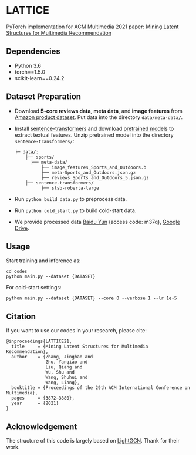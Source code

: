 # LATTICE

PyTorch implementation for  ACM Multimedia 2021 paper: [Mining Latent Structures for Multimedia Recommendation](https://dl.acm.org/doi/10.1145/3474085.3475259)



## Dependencies

- Python 3.6
- torch==1.5.0
- scikit-learn==0.24.2



## Dataset Preparation

- Download **5-core reviews data**, **meta data**, and **image features** from [Amazon product dataset](http://jmcauley.ucsd.edu/data/amazon/links.html). Put data into the directory `data/meta-data/`.

- Install [sentence-transformers](https://www.sbert.net/docs/installation.html) and download [pretrained models](https://www.sbert.net/docs/pretrained_models.html) to extract textual features. Unzip pretrained model into the directory `sentence-transformers/`:

  ```
  ├─ data/: 
      ├── sports/
      	├── meta-data/
      		├── image_features_Sports_and_Outdoors.b
      		├── meta-Sports_and_Outdoors.json.gz
      		├── reviews_Sports_and_Outdoors_5.json.gz
      ├── sentence-transformers/
          	├── stsb-roberta-large
  ```

- Run `python build_data.py` to preprocess data.

- Run `python cold_start.py` to build cold-start data.

- We provide processed data [Baidu Yun](https://pan.baidu.com/s/1SWe-XE23Nn0i4xSOXV_JyQ) (access code: m37q), [Google Drive](https://drive.google.com/drive/folders/1sFg9W2wCexWahjqtN6MVc4f4dMj5hyFp?usp=sharing).

## Usage

Start training and inference as:

```
cd codes
python main.py --dataset {DATASET}
```

For cold-start settings:
```
python main.py --dataset {DATASET} --core 0 --verbose 1 --lr 1e-5
```



## Citation

If you want to use our codes in your research, please cite:

```
@inproceedings{LATTICE21,
  title     = {Mining Latent Structures for Multimedia Recommendation},
  author    = {Zhang, Jinghao and 
               Zhu, Yanqiao and 
               Liu, Qiang and
               Wu, Shu and 
               Wang, Shuhui and 
               Wang, Liang},
  booktitle = {Proceedings of the 29th ACM International Conference on Multimedia},
  pages     = {3872–3880},
  year      = {2021}
}
```

## Acknowledgement

The structure of this code is largely based on [LightGCN](https://github.com/gusye1234/LightGCN-PyTorch). Thank for their work.

